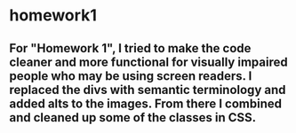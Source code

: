 # homework1
## For "Homework 1", I tried to make the code cleaner and more functional for visually impaired people who may be using screen readers. I replaced the divs with semantic terminology and added alts to the images. From there I combined and cleaned up some of the classes in CSS.
